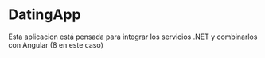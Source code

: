 # DatingApp

Esta aplicacion está pensada para integrar los servicios .NET y combinarlos con Angular (8 en este caso)
